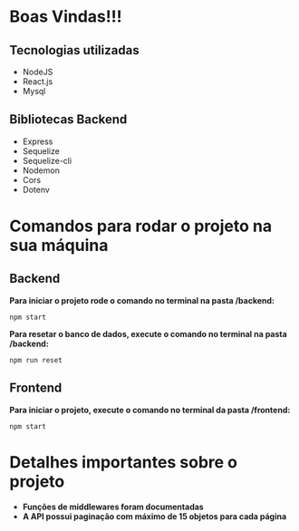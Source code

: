 # Boas Vindas!!!
## Tecnologias utilizadas
* NodeJS
* React.js
* Mysql

## Bibliotecas Backend
* Express
* Sequelize
* Sequelize-cli
* Nodemon
* Cors
* Dotenv
# 
# Comandos para rodar o projeto na sua máquina


## Backend

**Para iniciar o projeto rode o comando no terminal na pasta /backend:**
```
npm start
```

**Para resetar o banco de dados, execute o comando no terminal na pasta /backend:**
```
npm run reset
```

## Frontend

**Para iniciar o projeto, execute o comando no terminal da pasta /frontend:**
```
npm start
```
#
# Detalhes importantes sobre o projeto
* **Funções de middlewares foram documentadas**
* **A API possui paginação com máximo de 15 objetos para cada página**